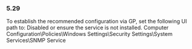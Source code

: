 ### 5.29  
To establish the recommended configuration via GP, set the following UI path to: Disabled 
or ensure the service is not installed. 
Computer Configuration\Policies\Windows Settings\Security Settings\System 
Services\SNMP Service 
   
